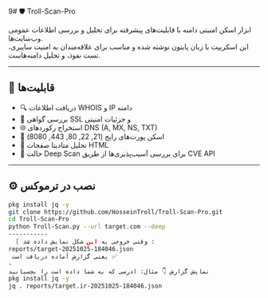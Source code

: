 9# 🛡️ Troll-Scan-Pro

ابزار اسکن امنیتی دامنه با قابلیت‌های پیشرفته برای تحلیل و بررسی اطلاعات عمومی وب‌سایت‌ها.  
این اسکریپت با زبان پایتون نوشته شده و مناسب برای علاقه‌مندان به امنیت سایبری، تست نفوذ، و تحلیل دامنه‌هاست.

---

## 🚀 قابلیت‌ها

- 🔍 دریافت اطلاعات WHOIS و IP دامنه
- 🔐 بررسی گواهی SSL و جزئیات امنیتی
- 🌐 استخراج رکوردهای DNS (A, MX, NS, TXT)
- 🔎 اسکن پورت‌های رایج (21, 22, 80, 443, 8080)
- 🧠 تحلیل متادیتا صفحات HTML
- 🧨 حالت Deep Scan برای بررسی آسیب‌پذیری‌ها از طریق CVE API

---

## ⚙️ نصب در ترموکس

```bash
pkg install jq -y
git clone https://github.com/HosseinTroll/Troll-Scan-Pro.git
cd Troll-Scan-Pro
python Troll-Scan.py --url target.com --deep
-----------
  [ وقتی خروجی به این شکل نمایش داده شد :
reports/target-20251025-184046.json
 یعنی گزارش آماده دریافت است ✅️
-
نمایش گزارش 👇 مثال: ادرسی که به شما داده است را بچسبانید
pkg install jq -y
jq . reports/target.ir-20251025-184046.json
